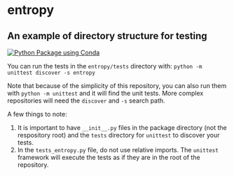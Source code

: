 # entropy
## An example of directory structure for testing

[![Python Package using Conda](https://github.com/andrewlba/entropy/actions/workflows/python-package-conda.yml/badge.svg)](https://github.com/andrewlba/entropy/actions/workflows/python-package-conda.yml)

You can run the tests in the `entropy/tests` directory with:
`python -m unittest discover -s entropy`

Note that because of the simplicity of this repository, you can also run them with `python -m unittest` and it will find the unit tests.  More complex repositories will need the `discover` and `-s` search path.

A few things to note:
1. It is important to have `__init__.py` files in the package directory (not the respository root) and the `tests` directory for `unittest` to discover your tests.
2. In the `tests_entropy.py` file, do not use relative imports.  The `unittest` framework will execute the tests as if they are in the root of the repository.
